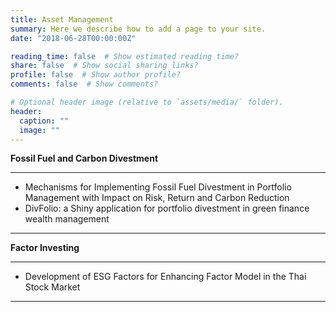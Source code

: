 ```yaml
---
title: Asset Management
summary: Here we describe how to add a page to your site.
date: "2018-06-28T00:00:00Z"

reading_time: false  # Show estimated reading time?
share: false  # Show social sharing links?
profile: false  # Show author profile?
comments: false  # Show comments?

# Optional header image (relative to `assets/media/` folder).
header:
  caption: ""
  image: ""
---
```


**Fossil Fuel and Carbon Divestment**
___

- Mechanisms for Implementing Fossil Fuel Divestment in Portfolio Management with Impact on Risk, Return and Carbon Reduction
- DivFolio: a Shiny application for portfolio divestment in green finance wealth management

___

**Factor Investing**
___

- Development of ESG Factors for Enhancing Factor Model in the Thai Stock Market
___
